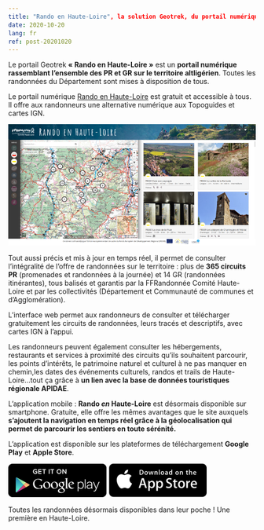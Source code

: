 ```yaml
---
title: "Rando en Haute-Loire", la solution Geotrek, du portail numérique à l’application mobile
date: 2020-10-20
lang: fr
ref: post-20201020
---
```


Le portail Geotrek **« Rando en Haute-Loire »** est un **portail numérique rassemblant l’ensemble des PR et GR sur le territoire altligérien**.
Toutes les randonnées du Département sont mises à disposition de tous.

Le portail numérique [Rando en Haute-Loire](https://www.chemin-rando-hauteloire.fr/) est gratuit et accessible à tous.
Il offre aux randonneurs une alternative numérique aux Topoguides et cartes IGN. 

[![Rando en Haute-Loire](/assets/img/2020/CDRP43_Geotrek.png)](https://www.chemin-rando-hauteloire.fr/)

Tout aussi précis et mis à jour en temps réel, il permet de consulter l’intégralité de l’offre de randonnées sur le territoire :
plus de **365 circuits PR** (promenades et randonnées à la journée) et 14 GR (randonnées itinérantes), tous balisés
et garantis par la FFRandonnée Comité Haute-Loire et par les collectivités (Département et Communauté de communes et d’Agglomération).

L’interface web permet aux randonneurs de consulter et télécharger gratuitement les circuits de randonnées,
leurs tracés et descriptifs, avec cartes IGN à l’appui. 

Les randonneurs peuvent également consulter les hébergements, restaurants et services à proximité des circuits qu’ils souhaitent parcourir,
les points d’intérêts, le patrimoine naturel et culturel à ne pas manquer en chemin,les dates des événements culturels, 
randos et trails de Haute-Loire…tout ça grâce à **un lien avec la base de données touristiques régionale APIDAE**.

L’application mobile : **Rando *en* Haute-Loire** est désormais disponible sur smartphone.
Gratuite, elle offre les mêmes avantages que le site auxquels **s’ajoutent la navigation en temps réel grâce à la géolocalisation
qui permet de parcourir les sentiers en toute sérénité.**

L’application est disponible sur les plateformes de téléchargement **Google Play** et **Apple Store**.

[![Rando *en* Haute-Loire sur Google play](/assets/img/app-button-google.png)](https://play.google.com/store/apps/details?id=io.geotrek.hauteloire)
[![Rando *en* Haute-Loire  sur Apple store](/assets/img/app-button-apple.png)](https://apps.apple.com/fr/app/id1533235343)

Toutes les randonnées désormais disponibles dans leur poche ! Une première en Haute-Loire.
